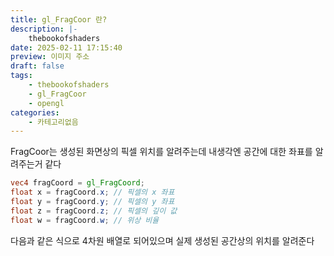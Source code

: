 ```yaml
---
title: gl_FragCoor 란?
description: |-
    thebookofshaders
date: 2025-02-11 17:15:40
preview: 이미지 주소
draft: false
tags:
    - thebookofshaders
    - gl_FragCoor
    - opengl
categories:
    - 카테고리없음
---
```


FragCoor는 생성된 화면상의 픽셀 위치를 알려주는데 내생각엔 공간에 대한 좌표를 알려주는거 같다

```glsl
vec4 fragCoord = gl_FragCoord;
float x = fragCoord.x; // 픽셀의 x 좌표
float y = fragCoord.y; // 픽셀의 y 좌표
float z = fragCoord.z; // 픽셀의 깊이 값
float w = fragCoord.w; // 위상 비율
```

다음과 같은 식으로 4차원 배열로 되어있으며 실제 생성된 공간상의 위치를 알려준다